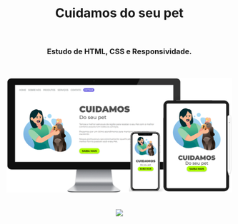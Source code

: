 <h1 align="center">
  Cuidamos do seu pet</h1>
<br>
<h3 align="center">Estudo de HTML, CSS e Responsividade.</h3>
<br>
<br>

<div align="center">
  <img width="800px" src="https://github.com/feliperyo/cuidamos-do-seu-pet/blob/main/img/mockup.png?raw=true"/>
</div>
<br>
<br>
<div align="center">
<a href="https://feliperyo.github.io/cuidamos-do-seu-pet/" target="_blank"><img src="https://img.shields.io/website-up-down-green-red/http/monip.org.svg"></a>
</div>
